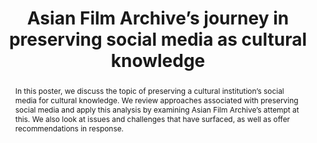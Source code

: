 ---
abstract: In this poster, we discuss the topic of preserving a cultural institution’s
  social media for cultural knowledge. We review approaches associated with preserving
  social media and apply this analysis by examining Asian Film Archive’s attempt at
  this. We also look at issues and challenges that have surfaced, as well as offer
  recommendations in response.
creators:
- Pang, Natalie
- Ng, Joshua
date: null
document_url: https://services.phaidra.univie.ac.at/api/object/o:931138/download
grand_parent: iPRES
institutions: []
keywords:
- kyoto
- poster
landing_page_url: https://phaidra.univie.ac.at/o:931138
language: eng
layout: publication
license: CC BY-SA 4.0 International
notes_url: null
parent: iPRES 2017
presentation_url: null
publication_type: poster
size: 32122
source_name: iPRES
title: Asian Film Archive’s journey in preserving social media as cultural knowledge
year: 2017
---
